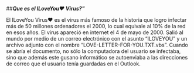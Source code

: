 
##_**Que es el ILoveYou❤️ Virus?"**_

El ILoveYou Virus❤️ es el virus más famoso de la historia que logro infectar más de 50 millones ordenadores el 2000, lo cual equivale al 10% de la red en esos años. El virus apareció en internet el 4 de mayo de 2000. Salió al mundo por medio de un correo electrónico con el asunto “ILOVEYOU” y un archivo adjunto con el nombre “LOVE-LETTER-FOR-YOU.TXT.vbs”. Cuando se abría el documento, no sólo la computadora del usuario se infectaba, sino que además este gusano informático se autoenviaba a las direcciones de correo que el usuario tenía guardadas en el Outlook.
